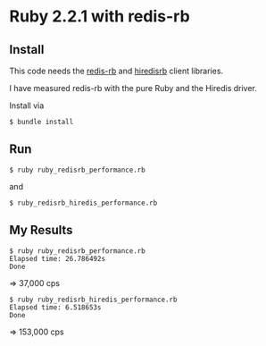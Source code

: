 # Ruby 2.2.1 with redis-rb

## Install

This code needs the [redis-rb](https://github.com/redis/redis-rb) and [hiredisrb](https://github.com/redis/hiredis-rb) client libraries.

I have measured redis-rb with the pure Ruby and the Hiredis driver.

Install via

```
$ bundle install
```


## Run

```
$ ruby ruby_redisrb_performance.rb
```

and

```
$ ruby_redisrb_hiredis_performance.rb
```


## My Results

```
$ ruby ruby_redisrb_performance.rb
Elapsed time: 26.786492s
Done
```

=> 37,000 cps


```
$ ruby ruby_redisrb_hiredis_performance.rb
Elapsed time: 6.518653s
Done
```

=> 153,000 cps

